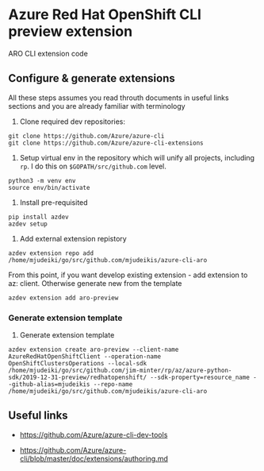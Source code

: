 # Azure Red Hat OpenShift CLI preview extension

ARO CLI extension code

## Configure & generate extensions

All these steps assumes you read throuth documents in useful links sections
and you are already familiar with terminology

1. Clone required dev repositories:
```
git clone https://github.com/Azure/azure-cli
git clone https://github.com/Azure/azure-cli-extensions
```

1. Setup virtual env in the repository which will unify all projects,
including `rp`. I do this on `$GOPATH/src/github.com` level.
```
python3 -m venv env
source env/bin/activate
```

1. Install pre-requisited
```
pip install azdev
azdev setup
```

1. Add external extension repistory
```
azdev extension repo add /home/mjudeiki/go/src/github.com/mjudeikis/azure-cli-aro
```

From this point, if you want develop existing extension - add extension to az:
client. Otherwise generate new from the template
```
azdev extension add aro-preview
```

### Generate extension template

1. Generate extension template
```
azdev extension create aro-preview --client-name AzureRedHatOpenShiftClient --operation-name OpenShiftClustersOperations --local-sdk /home/mjudeiki/go/src/github.com/jim-minter/rp/az/azure-python-sdk/2019-12-31-preview/redhatopenshift/ --sdk-property=resource_name --github-alias=mjudeikis --repo-name /home/mjudeiki/go/src/github.com/mjudeikis/azure-cli-aro
```

## Useful links

* https://github.com/Azure/azure-cli-dev-tools

* https://github.com/Azure/azure-cli/blob/master/doc/extensions/authoring.md

